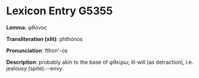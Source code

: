 # Lexicon Entry G5355

**Lemma**: φθόνος

**Transliteration (xlit)**: phthónos

**Pronunciation**: fthon'-os

**Description**:
probably akin to the base of φθείρω; ill-will (as detraction), i.e. jealousy (spite):--envy.
